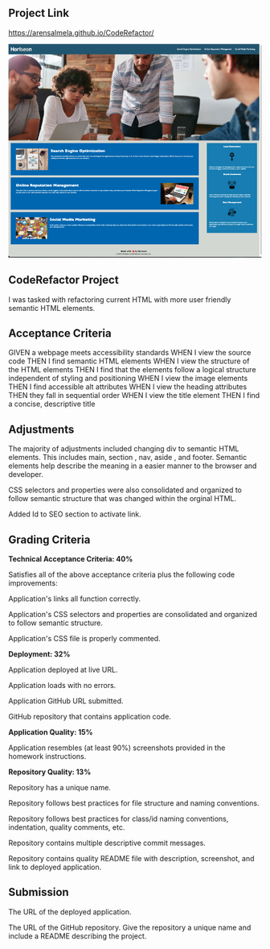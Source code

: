 ## Project Link

https://arensalmela.github.io/CodeRefactor/

![ScreenShot of Website](./CodeRefactorImage.png)

## CodeRefactor Project

I was tasked with refactoring current HTML with more user friendly semantic HTML elements.

## Acceptance Criteria

GIVEN a webpage meets accessibility standards
WHEN I view the source code
THEN I find semantic HTML elements
WHEN I view the structure of the HTML elements
THEN I find that the elements follow a logical structure independent of styling and positioning
WHEN I view the image elements
THEN I find accessible alt attributes
WHEN I view the heading attributes
THEN they fall in sequential order
WHEN I view the title element
THEN I find a concise, descriptive title

## Adjustments

The majority of adjustments included changing div to semantic HTML elements. This includes main, section , nav, aside , and footer.
Semantic elements help describe the meaning in a easier manner to the browser and developer.

CSS selectors and properties were also consolidated and organized to follow semantic structure that was changed within the orginal HTML.

Added Id to SEO section to activate link.

## Grading Criteria

**Technical Acceptance Criteria: 40%**

Satisfies all of the above acceptance criteria plus the following code improvements:

Application's links all function correctly.

Application's CSS selectors and properties are consolidated and organized to follow semantic structure.

Application's CSS file is properly commented.

**Deployment: 32%**

Application deployed at live URL.

Application loads with no errors.

Application GitHub URL submitted.

GitHub repository that contains application code.

**Application Quality: 15%**

Application resembles (at least 90%) screenshots provided in the homework instructions.

**Repository Quality: 13%**

Repository has a unique name.

Repository follows best practices for file structure and naming conventions.

Repository follows best practices for class/id naming conventions, indentation, quality comments, etc.

Repository contains multiple descriptive commit messages.

Repository contains quality README file with description, screenshot, and link to deployed application.

## Submission

The URL of the deployed application.

The URL of the GitHub repository. Give the repository a unique name and include a README describing the project.
